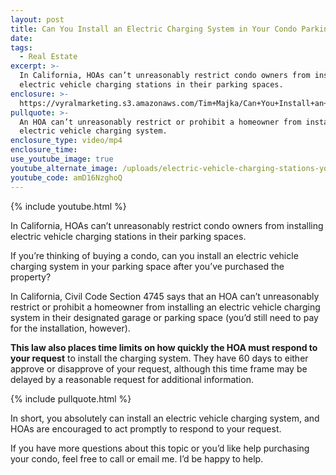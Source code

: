 ```yaml
---
layout: post
title: Can You Install an Electric Charging System in Your Condo Parking Space?
date:
tags:
  - Real Estate
excerpt: >-
  In California, HOAs can’t unreasonably restrict condo owners from installing
  electric vehicle charging stations in their parking spaces.
enclosure: >-
  https://vyralmarketing.s3.amazonaws.com/Tim+Majka/Can+You+Install+an+Electric+Charging+System+in+Your+Condo+Parking+Space_.mp4
pullquote: >-
  An HOA can’t unreasonably restrict or prohibit a homeowner from installing an
  electric vehicle charging system.
enclosure_type: video/mp4
enclosure_time:
use_youtube_image: true
youtube_alternate_image: /uploads/electric-vehicle-charging-stations-yotube.jpg
youtube_code: amD16NzghoQ
---
```


{% include youtube.html %}

In California, HOAs can’t unreasonably restrict condo owners from installing electric vehicle charging stations in their parking spaces.

If you’re thinking of buying a condo, can you install an electric vehicle charging system in your parking space after you’ve purchased the property?

In California, Civil Code Section 4745 says that an HOA can’t unreasonably restrict or prohibit a homeowner from installing an electric vehicle charging system in their designated garage or parking space (you’d still need to pay for the installation, however).&nbsp;

**This law also places time limits on how quickly the HOA must respond to your request** to install the charging system. They have 60 days to either approve or disapprove of your request, although this time frame may be delayed by a reasonable request for additional information.&nbsp;

{% include pullquote.html %}

In short, you absolutely can install an electric vehicle charging system, and HOAs are encouraged to act promptly to respond to your request.&nbsp;

If you have more questions about this topic or you’d like help purchasing your condo, feel free to call or email me. I’d be happy to help.